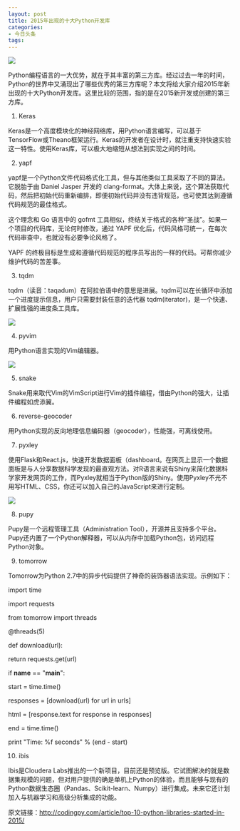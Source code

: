 ```yaml
---
layout: post
title: 2015年出现的十大Python开发库
categories:
- 今日头条
tags:
---
```

![](http://p3.pstatp.com/large/3d0002e668,d16c93ec)

Python编程语言的一大优势，就在于其丰富的第三方库。经过过去一年的时间，Python的世界中又涌现出了哪些优秀的第三方库呢？本文将给大家介绍2015年新出现的十大Python开发库。这里比较的范围，指的是在2015新开发或创建的第三方库。

1. Keras

Keras是一个高度模块化的神经网络库，用Python语言编写，可以基于TensorFlow或Theano框架运行。Keras的开发者在设计时，就注重支持快速实验这一特性。使用Keras库，可以极大地缩短从想法到实现之间的时间。

2. yapf

yapf是一个Python文件代码格式化工具，但与其他类似工具采取了不同的算法。它脱胎于由 Daniel Jasper 开发的 clang-format。大体上来说，这个算法获取代码，然后把初始代码重新编排，即便初始代码并没有违背规范，也可使其达到遵循代码规范的最佳格式。

这个理念和 Go 语言中的 gofmt 工具相似，终结关于格式的各种“圣战”。如果一个项目的代码库，无论何时修改，通过 YAPF 优化后，代码风格可统一，在每次代码审查中，也就没有必要争论风格了。

YAPF 的终极目标是生成和遵循代码规范的程序员写出的一样的代码。可帮你减少维护代码的苦差事。

3. tqdm

tqdm（读音：taqadum）在阿拉伯语中的意思是进展。tqdm可以在长循环中添加一个进度提示信息，用户只需要封装任意的迭代器 tqdm(iterator)，是一个快速、扩展性强的进度条工具库。

![](http://p1.pstatp.com/large/3d0002e66a,b6831012)

4. pyvim

用Python语言实现的Vim编辑器。

![](http://p1.pstatp.com/large/3d0002e66c,40622ecd)

5. snake

Snake用来取代Vim的VimScript进行Vim的插件编程，借由Python的强大，让插件编程如虎添翼。

6. reverse-geocoder

用Python实现的反向地理信息编码器（geocoder），性能强，可离线使用。

7. pyxley

使用Flask和React.js，快速开发数据面板（dashboard。在网页上显示一个数据面板是与人分享数据科学发现的最直观方法。对R语言来说有Shiny来简化数据科学家开发网页的工作，而Pyxley就相当于Python版的Shiny。使用Pyxley不光不用写HTML、CSS，你还可以加入自己的JavaScript来进行定制。

![](http://p9.pstatp.com/large/3d0002e669,3929d652)

8. pupy

Pupy是一个远程管理工具（Administration Tool），开源并且支持多个平台。Pupy还内置了一个Python解释器，可以从内存中加载Python包，访问远程Python对象。

9. tomorrow

Tomorrow为Python 2.7中的异步代码提供了神奇的装饰器语法实现。示例如下：

import time

import requests

from tomorrow import threads

@threads(5)

def download(url):

 return requests.get(url)

if __name__ == "__main__": 

 start = time.time()

 responses = [download(url) for url in urls]

 html = [response.text for response in responses]

 end = time.time()

 print "Time: %f seconds" % (end - start)

10. ibis

Ibis是Cloudera Labs推出的一个新项目，目前还是预览版。它试图解决的就是数据集规模的问题，但对用户提供的确是单机上Python的体验，而且能够与现有的Python数据生态圈（Pandas、Scikit-learn、Numpy）进行集成。未来它还计划加入与机器学习和高级分析集成的功能。

原文链接：http://codingpy.com/article/top-10-python-libraries-started-in-2015/